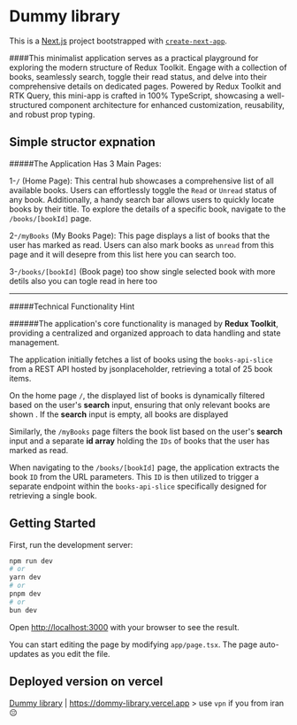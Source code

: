# Dummy library

This is a [Next.js](https://nextjs.org/) project bootstrapped with [`create-next-app`](https://github.com/vercel/next.js/tree/canary/packages/create-next-app).

####This minimalist application serves as a practical playground for exploring the modern structure of Redux Toolkit. Engage with a collection of books, seamlessly search, toggle their read status, and delve into their comprehensive details on dedicated pages. Powered by Redux Toolkit and RTK Query, this mini-app is crafted in 100% TypeScript, showcasing a well-structured component architecture for enhanced customization, reusability, and robust prop typing.

## Simple structor expnation

#####The Application Has 3 Main Pages:

1-`/` (Home Page): This central hub showcases a comprehensive list of all available books. Users can effortlessly toggle the `Read` or `Unread` status of any book. Additionally, a handy search bar allows users to quickly locate books by their title. To explore the details of a specific book, navigate to the `/books/[bookId]` page.

2-`/myBooks` (My Books Page): This page displays a list of books that the user has marked as read. Users can also mark books as `unread` from this page and it will desepre from this list here you can search too.

3-`/books/[bookId]` (Book page) too show single selected book with more detils also you can togle read in here too

---

#####Technical Functionality Hint

######The application's core functionality is managed by **Redux Toolkit**, providing a centralized and organized approach to data handling and state management.

The application initially fetches a list of books using the `books-api-slice` from a REST API hosted by jsonplaceholder, retrieving a total of 25 book items.

On the home page `/`, the displayed list of books is dynamically filtered based on the user's **search** input, ensuring that only relevant books are shown . If the **search** input is empty, all books are displayed

Similarly, the `/myBooks` page filters the book list based on the user's **search** input and a separate **id array** holding the `IDs` of books that the user has marked as read.

When navigating to the `/books/[bookId]` page, the application extracts the book `ID` from the URL parameters. This `ID` is then utilized to trigger a separate endpoint within the `books-api-slice` specifically designed for retrieving a single book.

## Getting Started

First, run the development server:

```bash
npm run dev
# or
yarn dev
# or
pnpm dev
# or
bun dev
```

Open [http://localhost:3000](http://localhost:3000) with your browser to see the result.

You can start editing the page by modifying `app/page.tsx`. The page auto-updates as you edit the file.

## Deployed version on vercel

[Dummy library](http://localhost:3000) | https://dommy-library.vercel.app > use `vpn` if you from iran 😔
